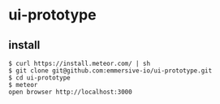 # ui-prototype

## install 
    $ curl https://install.meteor.com/ | sh
    $ git clone git@github.com:emmersive-io/ui-prototype.git
    $ cd ui-prototype
    $ meteor
    open browser http://localhost:3000


